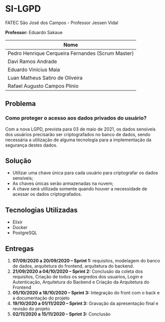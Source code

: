 # SI-LGPD



FATEC São José dos Campos - Professor Jessen Vidal

**Professor:** Eduardo Sakaue

| **Nome**         									|
|---------------------------------------------------|          
| Pedro Henrique Cerqueira Fernandes (Scrum Master)	|
| Davi Ramos Andrade								|
| Eduardo Vinicius Maia								|
| Luan Matheus Satiro de Oliveira					|
| Rafael Augusto Campos Plinio						|

## Problema
### Como proteger o acesso aos dados privados do usuário?
Com a nova LGPD, prevista para 03 de maio de 2021, os dados sensíveis dos usuários precisarão ser criptografados no banco de dados, sendo necessária a utilização de alguma tecnologia para a implementação da segurança destes dados.
## Solução
* Utilizar uma chave única para cada usuário para criptografar os dados sensíveis;
* As chaves únicas serão armazenadas na nuvem;
* A chave será utilizada somente quando houver a necessidade de acessar os dados criptografados.

## Tecnologias Utilizadas
* Elixir
* Docker
* PostgreSQL

## Entregas
1.	**07/09/2020 a 20/09/2020 – Sprint 1:** requisitos, modelagem do banco de dados, arquitetura do frontend, arquitetura do backend.
2.	**21/09/2020 a 04/10/2020 – Sprint 2:** Conclusão da coleta dos requisitos, Criação de todos os segredos dos usuarios, Login e Autenticação, Arquitetura do Backend e Criação da Arquitetura do Frontend   
3.	**05/10/2020 a 18/10/2020 – Sprint 3:** Integração do front com o back e a documentação do projeto
4.  **19/10/2020 a 01/11/2020 – Sprint 3:** Gravação da apresentação final e revisão do projeto
5.  **02/11/2020 a 15/11/2020 – Sprint 3:** Conclusão
